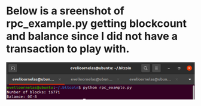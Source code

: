 # Below is a sreenshot of rpc_example.py getting blockcount and balance since I did not have a transaction to play with.

![rpcexample](rpc_example.png)